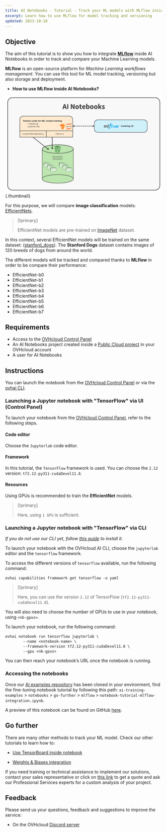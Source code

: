 ```yaml
---
title: AI Notebooks - Tutorial - Track your ML models with MLflow inside notebooks
excerpt: Learn how to use MLflow for model tracking and versioning
updated: 2023-10-18
---
```


## Objective

The aim of this tutorial is to show you how to integrate [**MLflow**](https://mlflow.org/) inside AI Notebooks in order to track and compare your Machine Learning models.

**MLflow** is an open-source platform for *Machine Learning workflows management*. You can use this tool for ML model tracking, versioning but also storage and deployment.

- **How to use MLflow inside AI Notebooks?**

![MLflowOverview](images/mlflow-inside-notebook.png){.thumbnail}

For this purpose, we will compare **image classification** models: [EfficientNets](https://paperswithcode.com/method/efficientnet).

> [!primary]
>
> EfficientNet models are pre-trained on [ImageNet](https://www.image-net.org/) dataset.
>

In this context, several EfficientNet models will be trained on the same dataset: ([stanford_dogs](https://www.tensorflow.org/datasets/catalog/stanford_dogs#:~:text=The%20Stanford%20Dogs%20dataset%20contains,training%20and%208580%20for%20testing.)). The **Stanford Dogs** dataset contains images of 120 breeds of dogs from around the world.

The different models will be tracked and compared thanks to **MLflow** in order to be compare their performance:

- EfficientNet-b0
- EfficientNet-b1
- EfficientNet-b2
- EfficientNet-b3
- EfficientNet-b4
- EfficientNet-b5
- EfficientNet-b6
- EfficientNet-b7

## Requirements

- Access to the [OVHcloud Control Panel](https://ca.ovh.com/auth/?action=gotomanager&from=https://www.ovh.com/asia/&ovhSubsidiary=asia)
- An AI Notebooks project created inside a [Public Cloud project](https://www.ovhcloud.com/asia/public-cloud/) in your OVHcloud account
- A user for AI Notebooks

## Instructions

You can launch the notebook from the [OVHcloud Control Panel](https://ca.ovh.com/auth/?action=gotomanager&from=https://www.ovh.com/asia/&ovhSubsidiary=asia) or via the [ovhai CLI](/pages/public_cloud/ai_machine_learning/cli_11_howto_run_notebook_cli).

### Launching a Jupyter notebook with "TensorFlow" via UI (Control Panel)

To launch your notebook from the [OVHcloud Control Panel](https://ca.ovh.com/auth/?action=gotomanager&from=https://www.ovh.com/asia/&ovhSubsidiary=asia), refer to the following steps.

#### Code editor

Choose the `Jupyterlab` code editor.

#### Framework

In this tutorial, the `TensorFlow` framework is used. You can choose the `2.12` version: `tf2.12-py311-cudaDevel11.8`.

#### Resources

Using GPUs is recommended to train the **EfficientNet** models.

> [!primary]
>
> Here, using `1 GPU` is sufficient.
>

### Launching a Jupyter notebook with "TensorFlow" via CLI

*If you do not use our CLI yet, follow [this guide](/pages/public_cloud/ai_machine_learning/cli_10_howto_install_cli) to install it.*

To launch your notebook with the OVHcloud AI CLI, choose the `jupyterlab` editor and the `tensorflow` framework.

To access the different versions of `tensorflow` available, run the following command:

```console
ovhai capabilities framework get tensorflow -o yaml
```

> [!primary]
>
> Here, you can use the version `2.12` of TensorFlow (`tf2.12-py311-cudaDevel11.8`).
>

You will also need to choose the number of GPUs to use in your notebook, using `<nb-gpus>`.

To launch your notebook, run the following command:

```console
ovhai notebook run tensorflow jupyterlab \
		--name <notebook-name> \
		--framework-version tf2.12-py311-cudaDevel11.8 \
		--gpu <nb-gpus>

```

You can then reach your notebook’s URL once the notebook is running.

### Accessing the notebooks

Once our [AI examples repository](https://github.com/ovh/ai-training-examples/) has been cloned in your environment, find the fine-tuning notebook tutorial by following this path: `ai-training-examples` > `notebooks` > `go-further` > `mlflow` > `notebook-tutorial-mlflow-integration.ipynb`.

A preview of this notebook can be found on GitHub [here](https://github.com/ovh/ai-training-examples/blob/main/notebooks/go-further/mlflow/notebook-tutorial-mlflow-integration.ipynb).

## Go further

There are many other methods to track your ML model. Check our other tutorials to learn how to:

- [Use TensorBoard inside notebook](/pages/public_cloud/ai_machine_learning/notebook_tuto_02_tensorboard)

- [Weights & Biases integration](/pages/public_cloud/ai_machine_learning/notebook_tuto_03_weight_biases)

If you need training or technical assistance to implement our solutions, contact your sales representative or click on [this link](https://www.ovhcloud.com/asia/professional-services/) to get a quote and ask our Professional Services experts for a custom analysis of your project.

## Feedback

Please send us your questions, feedback and suggestions to improve the service:

- On the OVHcloud [Discord server](https://discord.com/invite/vXVurFfwe9)
